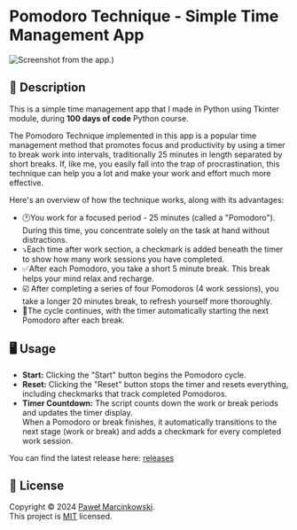 # Pomodoro Technique - Simple Time Management App
![Screenshot from the app.](https://github.com/user-attachments/assets/cb1cb43e-67f9-4b77-b196-f038df4a13c5))


## 📖 Description 
This is a simple time management app that I made in Python using Tkinter module, during **100 days of code** Python course.

The Pomodoro Technique implemented in this app is a popular time management method that promotes focus and productivity by using a timer to break work into intervals, traditionally 25 minutes in length separated by short breaks. 
If, like me, you easily fall into the trap of procrastination, this technique can help you a lot and make your work and effort much more effective.  

Here's an overview of how the technique works, along with its advantages:
+ 🕐You work for a focused period - 25 minutes (called a "Pomodoro"). During this time, you concentrate solely on the task at hand without distractions.
+ ⤵️Each time after work section, a checkmark is added beneath the timer to show how many work sessions you have completed.
+ ✅After each Pomodoro, you take a short 5 minute break. This break helps your mind relax and recharge.
+ ☑️ After completing a series of four Pomodoros (4 work sessions), you take a longer 20 minutes break, to refresh yourself more thoroughly.
+ 🔁The cycle continues, with the timer automatically starting the next Pomodoro after each break.

## 🖥️ Usage
+ **Start:** Clicking the "Start" button begins the Pomodoro cycle.  
+ **Reset:** Clicking the "Reset" button stops the timer and resets everything, including checkmarks that track completed Pomodoros.  
+ **Timer Countdown:** The script counts down the work or break periods and updates the timer display.  
When a Pomodoro or break finishes, it automatically transitions to the next stage (work or break) and adds a checkmark for every completed work session.

You can find the latest release here: [releases](https://github.com/Pawelo112/Pomodoro_GUI_App/releases)  

## 📝 License

Copyright © 2024 [Paweł Marcinkowski](https://github.com/Pawelo112).  
This project is [MIT](https://github.com/Pawelo112/Simple-snake-game-in-Python/blob/main/LICENSE) licensed.

